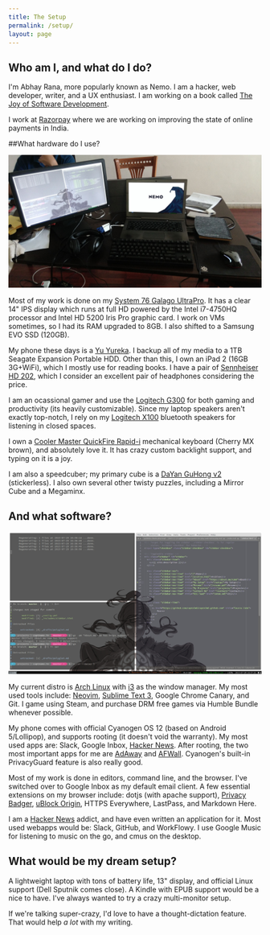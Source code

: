 ```yaml
---
title: The Setup
permalink: /setup/
layout: page
---
```


## Who am I, and what do I do?

I'm Abhay Rana, more popularly known as Nemo. I am a hacker, web developer, writer,
and a UX enthusiast. I am working on a book called [The Joy of Software Development][josd].

I work at [Razorpay](https://razorpay.com) where we are working
on improving the state of online payments in India.

##What hardware do I use?

![My temporary work-desk](/img/desktop.jpg)

Most of my work is done on my [System 76 Galago UltraPro][galago]. It has a clear 14" IPS display which runs at full HD powered by the Intel i7-4750HQ processor and Intel HD 5200 Iris Pro graphic card. I work on VMs sometimes, so I had its RAM upgraded to 8GB. I also shifted to a Samsung EVO SSD (120GB).

My phone these days is a [Yu Yureka][yureka]. I backup all of my media to a 1TB Seagate Expansion Portable HDD. Other than this, I own an iPad 2 (16GB 3G+WiFi), which I mostly use for reading books. I have a pair of [Sennheiser HD 202][hd-202], which I consider an excellent pair of headphones considering the price.

I am an ocassional gamer and use the [Logitech G300][g300] for both gaming and productivity (its heavily customizable). Since my laptop speakers aren't exactly top-notch, I rely on my [Logitech X100][x100] bluetooth speakers for listening in closed spaces.

I own a [Cooler Master QuickFire Rapid-i][quickfire] mechanical keyboard (Cherry MX brown), and absolutely love it.
It has crazy custom backlight support, and typing on it is a joy.

I am also a speedcuber; my primary cube is a [DaYan GuHong v2][guhong] (stickerless). I also own several
other twisty puzzles, including a Mirror Cube and a Megaminx.

## And what software?

![This is my desktop](/img/wallpaper.jpg)

My current distro is [Arch Linux][arch] with [i3][i3] as the window manager. My most used tools include: [Neovim][neovim], [Sublime Text 3][sublime], Google Chrome Canary, and Git. I game using Steam, and purchase DRM free games via Humble Bundle whenever possible.

My phone comes with official Cyanogen OS 12 (based on Android 5/Lollipop), and supports rooting (it doesn't void the warranty). My most used apps are: Slack, Google Inbox, [Hacker News][hnapp]. After rooting, the two most important apps for me are [AdAway][adaway] and [AFWall][afwall]. Cyanogen's built-in PrivacyGuard feature is also really good.

Most of my work is done in editors, command line, and the browser. I've switched over to Google Inbox as my default email client. A few essential extensions on my browser include: dotjs (with apache support), [Privacy Badger][privacybadger], [uBlock Origin][ublock], HTTPS Everywhere, LastPass, and Markdown Here.

I am a [Hacker News][hn] addict, and have even written an application for it. Most used webapps would be: Slack, GitHub, and WorkFlowy. I use Google Music for listening to music on the go, and cmus on the desktop.

## What would be my dream setup?

A lightweight laptop with tons of battery life, 13" display, and official Linux support (Dell Sputnik comes close). A Kindle with EPUB support would be a nice to have. I've always wanted to try a crazy multi-monitor setup.

If we're talking super-crazy, I'd love to have a thought-dictation feature. That would help _a lot_ with my writing.


[galago]: https://system76.com/laptops/galago
[yureka]: http://yuplaygod.com/product/yureka
[hd-202]: http://en-us.sennheiser.com/over-ear-headphones-hd-202
[g300]: http://support.logitech.com/product/gaming-mouse-g300 "Lots of buttons, which I use for my window manager"
[x100]: https://secure.logitech.com/en-hk/product/x100-mobile-wireless-speaker "Its not very loud, but very good for indoor use"
[quickfire]: http://gaming.coolermaster.com/en/products/keyboards/rapid-i/ "The backlighting on this keyboard is insanely customizable"
[guhong]: http://www.dayancube.com/node/113 "I also own a DaYan Zhanchi, but I prefer the GuHong"
[arch]: https://www.archlinux.org/ "Rolling, lightweight distro for Linux"
[i3]: http://i3wm.org/ "i3 is a tiling window manager"
[neovim]: http://neovim.io/ "Fork of vim for modern platforms"
[sublime]: https://sublimetext.com/3
[hnapp]: http://aws-hn.premii.com/about/ "Supported on web, iOS and Android platforms"
[adaway]: https://sufficientlysecure.org/index.php/adaway/ "Blocks ads on android devices using host files"
[afwall]: https://github.com/ukanth/afwall "AFWall is a firewall for Android"
[ublock]: https://github.com/gorhill/uBlock/ "uBlock Origin"
[privacybadger]: https://www.eff.org/privacybadger "Privacy Badger (by EFF) blocks spying ads and invisible trackers"
[hn]: https://news.ycombinator.com "Hacker News"
[josd]: https://josd.captnemo.in/